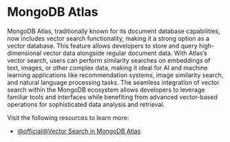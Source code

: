# MongoDB Atlas

MongoDB Atlas, traditionally known for its document database capabilities, now includes vector search functionality, making it a strong option as a vector database. This feature allows developers to store and query high-dimensional vector data alongside regular document data. With Atlas’s vector search, users can perform similarity searches on embeddings of text, images, or other complex data, making it ideal for AI and machine learning applications like recommendation systems, image similarity search, and natural language processing tasks. The seamless integration of vector search within the MongoDB ecosystem allows developers to leverage familiar tools and interfaces while benefiting from advanced vector-based operations for sophisticated data analysis and retrieval.

Visit the following resources to learn more:

- [@official@Vector Search in MongoDB Atlas](https://www.mongodb.com/products/platform/atlas-vector-search)